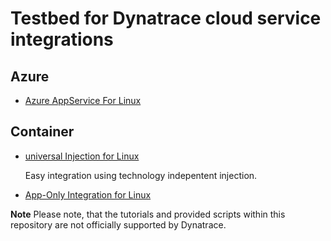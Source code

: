# Testbed for Dynatrace cloud service integrations

## Azure
* [Azure AppService For Linux](azure-app-service-linux/README.md)

## Container
* [universal Injection for Linux](container-integration/universal-injection.md)

    Easy integration using technology indepentent injection. 
* [App-Only Integration for Linux](container-integration/universal-injection.md)

**Note**
Please note, that the tutorials and provided scripts within this repository are not officially supported by Dynatrace. 